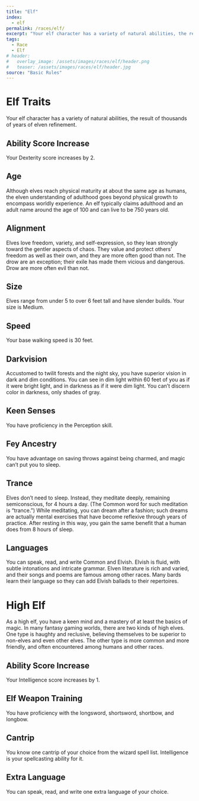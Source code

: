 ```yaml
---
title: "Elf"
index:
  - elf
permalink: /races/elf/
excerpt: "Your elf character has a variety of natural abilities, the result of thousands of years of elven refinement."
tags:
  - Race
  - Elf
# header:
#   overlay_image: /assets/images/races/elf/header.png
#   teaser: /assets/images/races/elf/header.jpg
source: "Basic Rules"
---
```


# Elf Traits
Your elf character has a variety of natural abilities, the result of thousands of years of elven refinement.

## Ability Score Increase
Your Dexterity score increases by 2.

## Age
Although elves reach physical maturity at about the same age as humans, the elven understanding of adulthood goes beyond physical growth to encompass worldly experience. An elf typically claims adulthood and an adult name around the age of 100 and can live to be 750 years old.

## Alignment
Elves love freedom, variety, and self-expression, so they lean strongly toward the gentler aspects of chaos. They value and protect others’ freedom as well as their own, and they are more often good than not. The drow are an exception; their exile has made them vicious and dangerous. Drow are more often evil than not.

## Size
Elves range from under 5 to over 6 feet tall and have slender builds. Your size is Medium.

## Speed
Your base walking speed is 30 feet.

## Darkvision
Accustomed to twilit forests and the night sky, you have superior vision in dark and dim conditions. You can see in dim light within 60 feet of you as if it were bright light, and in darkness as if it were dim light. You can’t discern color in darkness, only shades of gray.

## Keen Senses
You have proficiency in the Perception skill.

## Fey Ancestry
You have advantage on saving throws against being charmed, and magic can’t put you to sleep.

## Trance
Elves don’t need to sleep. Instead, they meditate deeply, remaining semiconscious, for 4 hours a day. (The Common word for such meditation is “trance.”) While meditating, you can dream after a fashion; such dreams are actually mental exercises that have become reflexive through years of practice. After resting in this way, you gain the same benefit that a human does from 8 hours of sleep.

## Languages
You can speak, read, and write Common and Elvish. Elvish is fluid, with subtle intonations and intricate grammar. Elven literature is rich and varied, and their songs and poems are famous among other races. Many bards learn their language so they can add Elvish ballads to their repertoires.

# High Elf
As a high elf, you have a keen mind and a mastery of at least the basics of magic. In many fantasy gaming worlds, there are two kinds of high elves. One type is haughty and reclusive, believing themselves to be superior to non-elves and even other elves. The other type is more common and more friendly, and often encountered among humans and other races.

## Ability Score Increase
Your Intelligence score increases by 1.

## Elf Weapon Training
You have proficiency with the longsword, shortsword, shortbow, and longbow.

## Cantrip
You know one cantrip of your choice from the wizard spell list. Intelligence is your spellcasting ability for it.

## Extra Language
You can speak, read, and write one extra language of your choice.